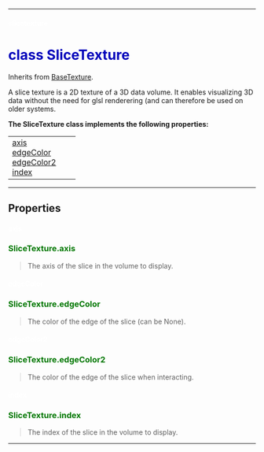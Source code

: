 
---

#### <font color='#FFF'>slicetexture</font> ####
# <font color='#00B'>class SliceTexture</font> #

Inherits from [BaseTexture](cls_BaseTexture.md).


A slice texture is a 2D texture of a 3D data volume. It enables  visualizing 3D data without the need for glsl renderering (and can therefore be used on older systems.





**The SliceTexture class implements the following properties:**<br /><table cellpadding='10px'><tr>
<td valign='top'>
<a href='#axis.md'>axis</a><br /><a href='#edgeColor.md'>edgeColor</a><br /><a href='#edgeColor2.md'>edgeColor2</a><br /><a href='#index.md'>index</a><br /></td>
<td valign='top'>
</td>
<td valign='top'>
</td>
</tr></table>



---


## Properties ##

#### <font color='#FFF'>axis</font> ####
### <font color='#070'>SliceTexture.axis</font> ###

> The axis of the slice in the volume to display.


#### <font color='#FFF'>edgeColor</font> ####
### <font color='#070'>SliceTexture.edgeColor</font> ###

> The color of the edge of the slice (can be None).


#### <font color='#FFF'>edgeColor2</font> ####
### <font color='#070'>SliceTexture.edgeColor2</font> ###

> The color of the edge of the slice when interacting.


#### <font color='#FFF'>index</font> ####
### <font color='#070'>SliceTexture.index</font> ###

> The index of the slice in the volume to display.



---

